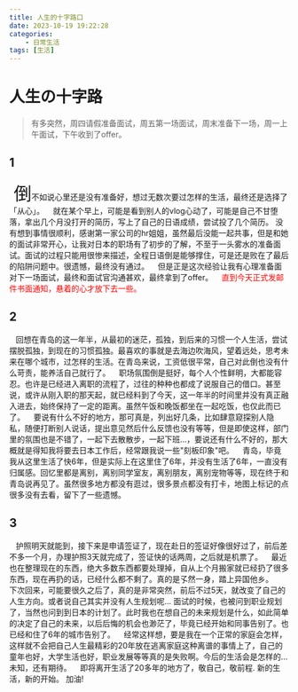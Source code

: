 ```yaml
---
title: 人生的十字路口
date: 2023-10-19 19:22:28
categories:
    - 日常生活  
tags: [生活]
---
```


# 人生の十字路

> 有多突然，周四请假准备面试，周五第一场面试，周末准备下一场，周一上午面试，下午收到了offer。

## 1

  &nbsp;&nbsp;<font size="6">倒</font>不如说心里还是没有准备好，想过无数次要过怎样的生活，最终还是选择了「从心」。
  &nbsp;&nbsp; 就在某个早上，可能是看到别人的vlog心动了，可能是自己不甘堕落，拿出几个月没打开的简历，写上了自己的日语成绩，尝试投了几个简历。
  没有想到事情很顺利，感谢第一家公司的hr姐姐，虽然最后没能一起共事，但是和她的面试非常开心，让我对日本的职场有了初步的了解，不至于一头雾水的准备面试。面试的过程只能用很惨来描述，全程日语倒是能够撑住，可是还是败在了最后的陷阱问题中。很遗憾，最终没有通过。
  &nbsp;&nbsp; 但是正是这次经验让我有心理准备面对下一场面试，最终和面试官沟通甚欢，最终拿到了offer。
  &nbsp;&nbsp; <font color="red">直到今天正式发邮件书面通知，悬着的心才放下去一些。</font>

## 2

  &nbsp;&nbsp; 回想在青岛的这一年半，从最初的迷茫，孤独，到后来的习惯一个人生活，尝试摆脱孤独，到现在的习惯孤独。最喜欢的事就是去海边吹海风，望着远处，思考未来在哪个城市，过怎样的生活。在青岛来说，工资低很平常，自己对此倒也没有什么苛责，能养活自己就行了。
  &nbsp;&nbsp; 职场氛围倒是挺好，每个人个性鲜明，大都能容忍。也许是已经进入离职的流程了，过往的种种也都成了说服自己的借口。甚至说，或许从刚入职的那天起，就已经料到了今天，这一年半的时间里并没有真正融入进去，始终保持了一定的距离。虽然午饭和晚饭都坐在一起吃饭，也仅此而已了。
  &nbsp;&nbsp; 要说有什么不好的地方，那可真是，列出好几条，比如肆意窥探别人隐私，随便打断别人说话，提出意见然后什么反馈也没有等等，但是即使这样，部门里的氛围也是不错了，一起下去散散步，一起下班...，要说还有什么不好的，那大概就是得知我将要去日本工作后，经常跟我说一些"刻板印象"吧。
  &nbsp;&nbsp; 青岛，毕竟我从这里生活了快6年，但是实际上在这里住了6年，并没有生活了6年，一直没有归属感。回忆里都是离别，离别同学室友，离别朋友，离别宠物等等，现在终于和青岛说再见了。虽然很多地方都没有逛过，很多景点都没有打卡，地图上标记的点很多没有去看，留下了一些遗憾。

## 3
  &nbsp;&nbsp; 护照明天就能到，接下来是申请签证了，现在赴日的签证好像很好过了，前后差不多一个月，办理护照3天就完成了，签证快的话两周，之后就是机票了。
  &nbsp;&nbsp; 最近也在整理现在的东西，绝大多数东西都要处理掉，自从上个月搬家就已经扔了很多东西，现在再扔的话，已经什么都不剩了。真的是孓然一身，踏上异国他乡。
  &nbsp;&nbsp; 下次回来，可能要很久之后了，真的是非常突然，前后不过5天，就改变了自己的人生方向。或者说自己其实并没有人生规划呢... 面试的时候，也被问到职业规划了，当然也问到到日本的计划了。此时我也在想自己的未来规划是什么，如此简单的决定了自己的未来，以后后悔的机会也渺茫了，毕竟已经开始和同事告别了。也已经和住了6年的城市告别了。
  &nbsp;&nbsp; 经常这样想，要是我在一个正常的家庭会怎样，这样就不会把自己人生最精彩的20年放在逃离家庭这种离谱的事情上了，自己的童年也好，大学生活也好，职业发展等等真的是失败啊。今后的生活会是怎样的...未知，还有期待。
  &nbsp;&nbsp; 即将离开生活了20多年的地方了，敬自己，敬前程. 新的生活，新的开始。 加油!


